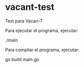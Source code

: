# vacant-test
Test para Vacan-T

Para ejecutar el programa, ejecutar:

./main

Para compilar el programa, ejecutar:

go build main.go
